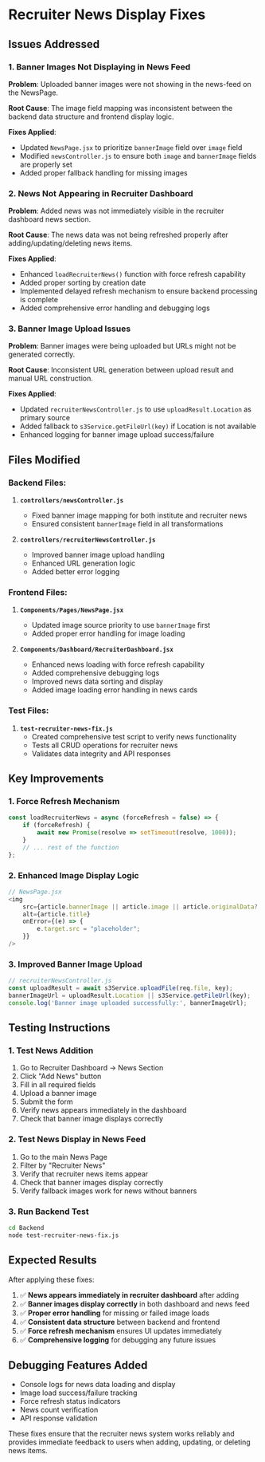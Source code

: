 # Recruiter News Display Fixes

## Issues Addressed

### 1. Banner Images Not Displaying in News Feed
**Problem**: Uploaded banner images were not showing in the news-feed on the NewsPage.

**Root Cause**: The image field mapping was inconsistent between the backend data structure and frontend display logic.

**Fixes Applied**:
- Updated `NewsPage.jsx` to prioritize `bannerImage` field over `image` field
- Modified `newsController.js` to ensure both `image` and `bannerImage` fields are properly set
- Added proper fallback handling for missing images

### 2. News Not Appearing in Recruiter Dashboard
**Problem**: Added news was not immediately visible in the recruiter dashboard news section.

**Root Cause**: The news data was not being refreshed properly after adding/updating/deleting news items.

**Fixes Applied**:
- Enhanced `loadRecruiterNews()` function with force refresh capability
- Added proper sorting by creation date
- Implemented delayed refresh mechanism to ensure backend processing is complete
- Added comprehensive error handling and debugging logs

### 3. Banner Image Upload Issues
**Problem**: Banner images were being uploaded but URLs might not be generated correctly.

**Root Cause**: Inconsistent URL generation between upload result and manual URL construction.

**Fixes Applied**:
- Updated `recruiterNewsController.js` to use `uploadResult.Location` as primary source
- Added fallback to `s3Service.getFileUrl(key)` if Location is not available
- Enhanced logging for banner image upload success/failure

## Files Modified

### Backend Files:
1. **`controllers/newsController.js`**
   - Fixed banner image mapping for both institute and recruiter news
   - Ensured consistent `bannerImage` field in all transformations

2. **`controllers/recruiterNewsController.js`**
   - Improved banner image upload handling
   - Enhanced URL generation logic
   - Added better error logging

### Frontend Files:
1. **`Components/Pages/NewsPage.jsx`**
   - Updated image source priority to use `bannerImage` first
   - Added proper error handling for image loading

2. **`Components/Dashboard/RecruiterDashboard.jsx`**
   - Enhanced news loading with force refresh capability
   - Added comprehensive debugging logs
   - Improved news data sorting and display
   - Added image loading error handling in news cards

### Test Files:
1. **`test-recruiter-news-fix.js`**
   - Created comprehensive test script to verify news functionality
   - Tests all CRUD operations for recruiter news
   - Validates data integrity and API responses

## Key Improvements

### 1. Force Refresh Mechanism
```javascript
const loadRecruiterNews = async (forceRefresh = false) => {
    if (forceRefresh) {
        await new Promise(resolve => setTimeout(resolve, 1000));
    }
    // ... rest of the function
};
```

### 2. Enhanced Image Display Logic
```javascript
// NewsPage.jsx
<img 
    src={article.bannerImage || article.image || article.originalData?.bannerImage || "placeholder"} 
    alt={article.title}
    onError={(e) => {
        e.target.src = "placeholder";
    }}
/>
```

### 3. Improved Banner Image Upload
```javascript
// recruiterNewsController.js
const uploadResult = await s3Service.uploadFile(req.file, key);
bannerImageUrl = uploadResult.Location || s3Service.getFileUrl(key);
console.log('Banner image uploaded successfully:', bannerImageUrl);
```

## Testing Instructions

### 1. Test News Addition
1. Go to Recruiter Dashboard → News Section
2. Click "Add News" button
3. Fill in all required fields
4. Upload a banner image
5. Submit the form
6. Verify news appears immediately in the dashboard
7. Check that banner image displays correctly

### 2. Test News Display in News Feed
1. Go to the main News Page
2. Filter by "Recruiter News"
3. Verify that recruiter news items appear
4. Check that banner images display correctly
5. Verify fallback images work for news without banners

### 3. Run Backend Test
```bash
cd Backend
node test-recruiter-news-fix.js
```

## Expected Results

After applying these fixes:

1. ✅ **News appears immediately in recruiter dashboard** after adding
2. ✅ **Banner images display correctly** in both dashboard and news feed
3. ✅ **Proper error handling** for missing or failed image loads
4. ✅ **Consistent data structure** between backend and frontend
5. ✅ **Force refresh mechanism** ensures UI updates immediately
6. ✅ **Comprehensive logging** for debugging any future issues

## Debugging Features Added

- Console logs for news data loading and display
- Image load success/failure tracking
- Force refresh status indicators
- News count verification
- API response validation

These fixes ensure that the recruiter news system works reliably and provides immediate feedback to users when adding, updating, or deleting news items.